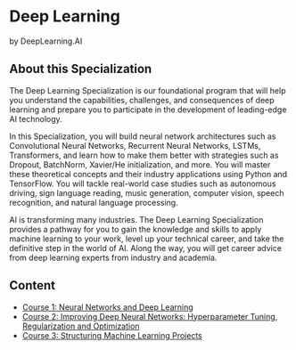 # Deep Learning
by DeepLearning.AI

## About this Specialization
The Deep Learning Specialization is our foundational program that will help you understand the capabilities, challenges, and consequences of deep learning and prepare you to participate in the development of leading-edge AI technology.

In this Specialization, you will build neural network architectures such as Convolutional Neural Networks, Recurrent Neural Networks, LSTMs, Transformers, and learn how to make them better with strategies such as Dropout, BatchNorm, Xavier/He initialization, and more. You will master these theoretical concepts and their industry applications using Python and TensorFlow. You will tackle real-world case studies such as autonomous driving, sign language reading, music generation, computer vision, speech recognition, and natural language processing.

AI is transforming many industries. The Deep Learning Specialization provides a pathway for you to gain the knowledge and skills to apply machine learning to your work, level up your technical career, and take the definitive step in the world of AI. Along the way, you will get career advice from deep learning experts from industry and academia.

## Content
* [Course 1: Neural Networks and Deep Learning](./M1_Neural_Networks_and_Deep_Learning/README.md)
* [Course 2: Improving Deep Neural Networks: Hyperparameter Tuning, Regularization and Optimization](./M2_Improving_Deep_Neural_Networks_Hyperparameter_Tuning_Regularization_and_Optimization_Improving/README.md)
* [Course 3: Structuring Machine Learning Projects](./M3_Structuring_Machine_Learning_Projects/README.md)
